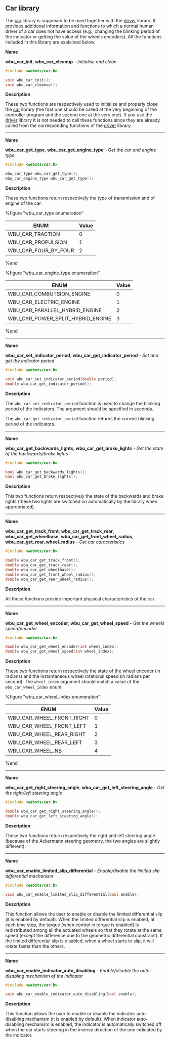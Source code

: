 ## Car library

The [car](#car-library) library is supposed to be used together with the
[driver](driver-library.md) library. It provides additional information and
functions to which a normal human driver of a car does not have access (e.g.,
changing the blinking period of the indicator or getting the value of the wheels
encoders). All the functions included in this library are explained below.

**Name**

**wbu\_car\_init**, **wbu\_car\_cleanup** - *Initialise and clean*

```c
#include <webots/car.h>

void wbu_car_init();
void wbu_car_cleanup();
```

**Description**

These two functions are respectively used to initialize and properly close the
[car](#car-library) library (the first one should be called at the very
beginning of the controller program and the second one at the very end). If you
use the [driver](driver-library.md) library it is not needed to call these
functions since they are already called from the corresponding functions of the
[driver](driver-library.md) library.

---

**Name**

**wbu\_car\_get\_type**, **wbu\_car\_get\_engine\_type** - *Get the car and engine type*

```c
#include <webots/car.h>

wbu_car_type wbu_car_get_type();
wbu_car_engine_type wbu_car_get_type();
```

**Description**

These two functions return respectively the type of transmission and of engine
of the car.

%figure "wbu_car_type enumeration"

| ENUM                     | Value |
| ------------------------ | ----- |
| WBU\_CAR\_TRACTION       | 0     |
| WBU\_CAR\_PROPULSION     | 1     |
| WBU\_CAR\_FOUR\_BY\_FOUR | 2     |

%end

%figure "wbu_car_engine_type enumeration"

| ENUM                                   | Value |
| -------------------------------------- | ----- |
| WBU\_CAR\_COMBUTSION\_ENGINE           | 0     |
| WBU\_CAR\_ELECTRIC\_ENGINE             | 1     |
| WBU\_CAR\_PARALLEL\_HYBRID\_ENGINE     | 2     |
| WBU\_CAR\_POWER\_SPLIT\_HYBRID\_ENGINE | 3     |

%end

---

**Name**

**wbu\_car\_set\_indicator\_period**, **wbu\_car\_get\_indicator\_period** - *Set and get the indicator period*

```c
#include <webots/car.h>

void wbu_car_set_indicator_period(double period);
double wbu_car_get_indicator_period();
```

**Description**

The `wbu_car_set_indicator_period` function is used to change the blinking
period of the indicators. The argument should be specified in seconds.

The `wbu_car_get_indicator_period` function returns the current blinking period
of the indicators.

---

**Name**

**wbu\_car\_get\_backwards\_lights**, **wbu\_car\_get\_brake\_lights** - *Get the state of the backwards/brake lights*

```c
#include <webots/car.h>

bool wbu_car_get_backwards_lights();
bool wbu_car_get_brake_lights();
```

**Description**

This two functions return respectively the state of the backwards and brake
lights (these two lights are switched on automatically by the library when
appropriated).

---

**Name**

**wbu\_car\_get\_track\_front**, **wbu\_car\_get\_track\_rear**, **wbu\_car\_get\_wheelbase**, **wbu\_car\_get\_front\_wheel\_radius**, **wbu\_car\_get\_rear\_wheel\_radius** - *Get car caracteristics*

```c
#include <webots/car.h>

double wbu_car_get_track_front();
double wbu_car_get_track_rear();
double wbu_car_get_wheelbase();
double wbu_car_get_front_wheel_radius();
double wbu_car_get_rear_wheel_radius();
```

**Description**

All these functions provide important physical characteristics of the car.

---

**Name**

**wbu\_car\_get\_wheel\_encoder**, **wbu\_car\_get\_wheel\_speed** - *Get the wheels speed/encoder*

```c
#include <webots/car.h>

double wbu_car_get_wheel_encoder(int wheel_index);
double wbu_car_get_wheel_speed(int wheel_index);
```

**Description**

These two functions return respectively the state of the wheel encoder (in
radians) and the instantaneous wheel rotational speed (in radians per second).
The `wheel_index` argument should match a value of the `wbu_car_wheel_index`
enum.

%figure "wbu_car_wheel_index enumeration"

| ENUM                          | Value |
| ----------------------------- | ----- |
| WBU\_CAR\_WHEEL\_FRONT\_RIGHT | 0     |
| WBU\_CAR\_WHEEL\_FRONT\_LEFT  | 1     |
| WBU\_CAR\_WHEEL\_REAR\_RIGHT  | 2     |
| WBU\_CAR\_WHEEL\_REAR\_LEFT   | 3     |
| WBU\_CAR\_WHEEL\_NB           | 4     |

%end

---

**Name**

**wbu\_car\_get\_right\_steering\_angle**, **wbu\_car\_get\_left\_steering\_angle** - *Get the right/left steering angle*

```c
#include <webots/car.h>

double wbu_car_get_right_steering_angle();
double wbu_car_get_left_steering_angle();
```

**Description**

These two functions return respectively the right and left steering angle
(because of the Ackermann steering geometry, the two angles are slightly
different).

---

**Name**

**wbu\_car\_enable\_limited\_slip\_differential** - *Enable/disable the limited slip differential mechanism*

```c
#include <webots/car.h>

void wbu_car_enable_limited_slip_differential(bool enable);
```

**Description**

This function allows the user to enable or disable the limited differential slip
(it is enabled by default). When the limited differential slip is enabled, at
each time step, the torque (when control in torque is enabled) is redistributed
among all the actuated wheels so that they rotate at the same speed (except the
difference due to the geometric differential constraint). If the limited
differential slip is disabled, when a wheel starts to slip, it will rotate
faster than the others.

---

**Name**

**wbu\_car\_enable\_indicator\_auto\_disabling** - *Enable/disable the auto-disabling mechanism of the indicator*

```c
#include <webots/car.h>

void wbu_car_enable_indicator_auto_disabling(bool enable);
```

**Description**

This function allows the user to enable or disable the indicator auto-disabling
mechanism (it is enabled by default). When indicator auto-disabling mechanism is
enabled, the indicator is automatically switched off when the car starts
steering in the inverse direction of the one indicated by the indicator.
